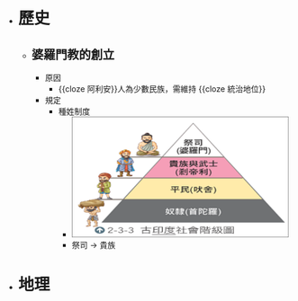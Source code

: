 - # 歷史
	- ## 婆羅門教的創立
		- 原因
			- {{cloze 阿利安}}人為少數民族，需維持 {{cloze 統治地位}}
		- 規定
			- 種姓制度
				- ![image.png](../assets/image_1668926462718_0.png)
				- 祭司 -> 貴族
- # 地理